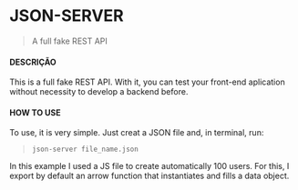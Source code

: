 # JSON-SERVER
> A full fake REST API

#### **DESCRIÇÃO**
This is a full fake REST API. With it, you can test your front-end aplication without necessity to develop a backend before.

#### **HOW TO USE**
To use, it is very simple. Just creat a JSON file and, in terminal, run:
> `json-server file_name.json`

In this example I used a JS file to create automatically 100 users. For this, I export by default an arrow function that instantiates and fills a data object.
